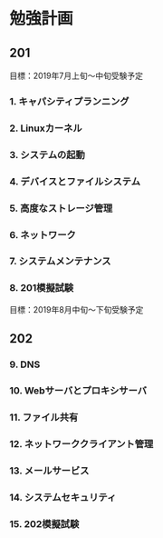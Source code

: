 # 勉強計画

## 201

目標：2019年7月上旬～中旬受験予定

### 1. キャパシティプランニング

### 2. Linuxカーネル

### 3. システムの起動

### 4. デバイスとファイルシステム

### 5. 高度なストレージ管理

### 6. ネットワーク

### 7. システムメンテナンス

### 8. 201模擬試験

目標：2019年8月中旬～下旬受験予定

## 202 

### 9. DNS

### 10. Webサーバとプロキシサーバ

### 11. ファイル共有

### 12. ネットワーククライアント管理

### 13. メールサービス

### 14. システムセキュリティ

### 15. 202模擬試験
